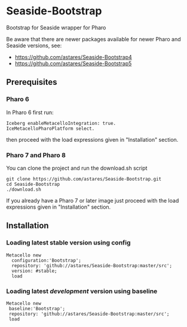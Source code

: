 # Seaside-Bootstrap
Bootstrap for Seaside wrapper for Pharo

Be aware that there are newer packages available for newer Pharo and Seaside versions, see:
- https://github.com/astares/Seaside-Bootstrap4
- https://github.com/astares/Seaside-Bootstrap5

## Prerequisites

### Pharo 6

In Pharo 6 first run: 

```Smalltalk
Iceberg enableMetacelloIntegration: true.
IceMetacelloPharoPlatform select.
```

then proceed with the load expressions given in "Installation" section.

### Pharo 7 and Pharo 8

You can clone the project and run the download.sh script

```
git clone https://github.com/astares/Seaside-Bootstrap.git
cd Seaside-Bootstrap
./download.sh
```

If you already have a Pharo 7 or later image just proceed with the load expressions given in "Installation" section.

## Installation

### Loading latest stable version using config

```Smalltalk
Metacello new
  configuration:'Bootstrap';
  repository: 'github://astares/Seaside-Bootstrap:master/src';
  version: #stable;
  load
```

### Loading latest *development* version using baseline 

```Smalltalk
Metacello new
 baseline:'Bootstrap';
 repository: 'github://astares/Seaside-Bootstrap:master/src';
 load
```
